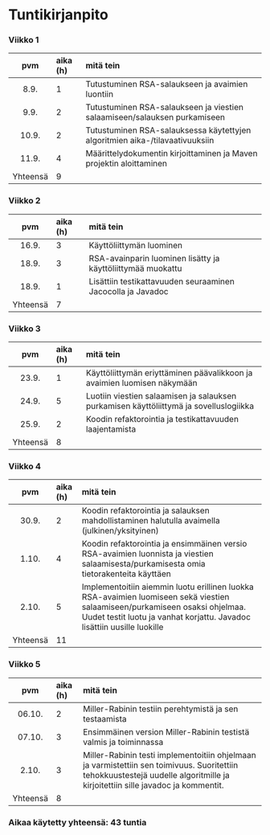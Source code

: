 # Tuntikirjanpito

### Viikko 1
| pvm | aika (h) | mitä tein  |
| :----:|:-----| :-----|
| 8.9.  | 1    | Tutustuminen RSA-salaukseen ja avaimien luontiin |
| 9.9.  | 2    | Tutustuminen RSA-salaukseen ja viestien salaamiseen/salauksen purkamiseen |
| 10.9. | 2    | Tutustuminen RSA-salauksessa käytettyjen algoritmien aika-/tilavaativuuksiin  |
| 11.9. | 4    | Määrittelydokumentin kirjoittaminen ja Maven projektin aloittaminen |
| Yhteensä | 9    |

### Viikko 2
| pvm | aika (h) | mitä tein  |
| :----:|:-----| :-----|
| 16.9. | 3    | Käyttöliittymän luominen |
| 18.9. | 3    | RSA-avainparin luominen lisätty ja käyttöliittymää muokattu |
| 18.9. | 1    | Lisättiin testikattavuuden seuraaminen Jacocolla ja Javadoc |
| Yhteensä | 7    |


### Viikko 3
| pvm | aika (h) | mitä tein  |
| :----:|:-----| :-----|
| 23.9. | 1    | Käyttöliittymän eriyttäminen päävalikkoon ja avaimien luomisen näkymään |
| 24.9. | 5    | Luotiin viestien salaamisen ja salauksen purkamisen käyttöliittymä ja sovelluslogiikka|
| 25.9. | 2    | Koodin refaktorointia ja testikattavuuden laajentamista |
| Yhteensä | 8    |


### Viikko 4
| pvm | aika (h) | mitä tein  |
| :----:|:-----| :-----|
| 30.9. | 2    | Koodin refaktorointia ja salauksen mahdollistaminen halutulla avaimella (julkinen/yksityinen) |
| 1.10. | 4    | Koodin refaktorointia ja ensimmäinen versio RSA-avaimien luonnista ja viestien salaamisesta/purkamisesta omia tietorakenteita käyttäen |
| 2.10. | 5    | Implementoitiin aiemmin luotu erillinen luokka RSA-avaimien luomiseen sekä viestien salaamiseen/purkamiseen osaksi ohjelmaa. Uudet testit luotu ja vanhat korjattu. Javadoc lisättiin uusille luokille |
| Yhteensä | 11    |

### Viikko 5
| pvm | aika (h) | mitä tein  |
| :----:|:-----| :-----|
| 06.10. | 2    | Miller-Rabinin testiin perehtymistä ja sen testaamista |
| 07.10. | 3    | Ensimmäinen version Miller-Rabinin testistä valmis ja toiminnassa |
| 2.10. | 3    | Miller-Rabinin testi implementoitiin ohjelmaan ja varmistettiin sen toimivuus. Suoritettiin tehokkuustestejä uudelle algoritmille ja kirjoitettiin sille javadoc ja kommentit. |
| Yhteensä | 8    |

### Aikaa käytetty yhteensä: 43 tuntia
